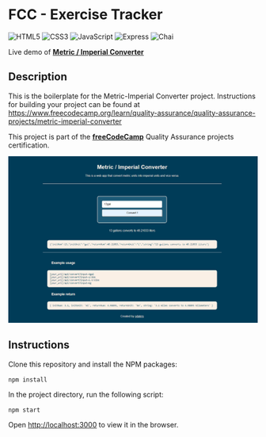 # FCC - Exercise Tracker

![HTML5](https://img.shields.io/badge/html5-%23E34F26.svg?style=for-the-badge&logo=html5&logoColor=white)
![CSS3](https://img.shields.io/badge/css3-%231572B6.svg?style=for-the-badge&logo=css3&logoColor=white)
![JavaScript](https://img.shields.io/badge/javascript-%23323330.svg?style=for-the-badge&logo=javascript&logoColor=%23F7DF1E)
![Express](https://img.shields.io/badge/Express%20js-000000?style=for-the-badge&logo=express&logoColor=white)
![Chai](https://img.shields.io/badge/chai-A30701?style=for-the-badge&logo=chai&logoColor=white)

Live demo of **[Metric / Imperial Converter](https://boilerplate-project-metricimpconverter.odakris.repl.co/)**

## Description

This is the boilerplate for the Metric-Imperial Converter project. Instructions for building your project can be found at https://www.freecodecamp.org/learn/quality-assurance/quality-assurance-projects/metric-imperial-converter

This project is part of the **[freeCodeCamp](https://www.freecodecamp.org/learn/quality-assurance/)** Quality Assurance projects certification.

<p align="center">
  <img src="./public/images/metric-imperial-converter.png">
</p>

## Instructions

Clone this repository and install the NPM packages:

```
npm install
```

In the project directory, run the following script:

```
npm start
```

Open [http://localhost:3000](http://localhost:3000) to view it in the browser.